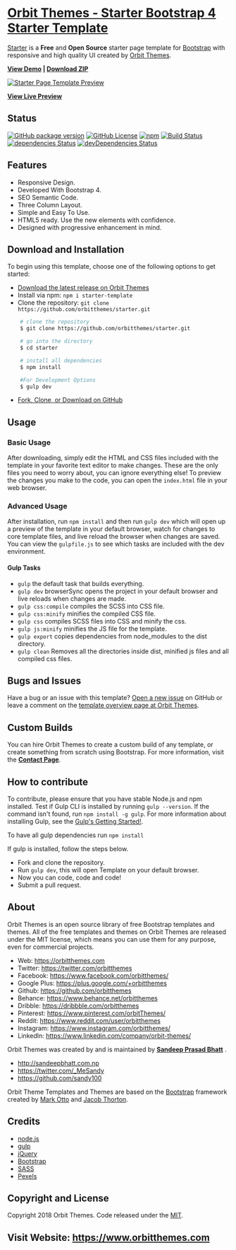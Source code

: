 # [Orbit Themes - Starter Bootstrap 4 Starter Template](https://orbitthemes.com/preview/starter/)

[Starter](https://orbitthemes.com/downloads/starter/) is a **Free** and **Open Source** starter page template for [Bootstrap](https://getbootstrap.com/) with responsive and high quality UI created by [Orbit Themes](https://orbitthemes.com/).


<strong><a href="https://orbitthemes.com/preview/starter/">View Demo</a> | <a href="https://github.com/orbitthemes/starter/archive/master.zip">Download ZIP</a></strong>

[![Starter Page Template Preview](https://raw.githubusercontent.com/orbitthemes/Orbit-Themes/master/assets/starter.png)](https://orbitthemes.com/preview/starter/)


**[View Live Preview](https://orbitthemes.com/preview/starter/)**

## Status
[![GitHub package version](https://img.shields.io/github/package-json/v/badges/shields.svg)](https://github.com/orbitthemes/starter)
[![GitHub License](https://img.shields.io/badge/license-MIT-blue.svg)](https://raw.githubusercontent.com/orbitthemes/starter/master/LICENSE)
[![npm](https://img.shields.io/npm/v/npm.svg)](https://www.npmjs.com/package/starter-template)
[![Build Status](https://travis-ci.org/orbitthemes/starter.svg?branch=master)](https://travis-ci.org/orbitthemes/starter)
[![dependencies Status](https://david-dm.org/orbitthemes/starter/status.svg)](https://david-dm.org/orbitthemes/starter)
[![devDependencies Status](https://david-dm.org/orbitthemes/starter/dev-status.svg)](https://david-dm.org/orbitthemes/starter?type=dev)

## Features

- Responsive Design.
- Developed With Bootstrap 4.
- SEO Semantic Code.
- Three Column Layout.
- Simple and Easy To Use.
- HTML5 ready. Use the new elements with confidence.
- Designed with progressive enhancement in mind.

## Download and Installation

To begin using this template, choose one of the following options to get started:
* [Download the latest release on Orbit Themes](https://orbitthemes.com/downloads/starter/)
* Install via npm: `npm i starter-template`
* Clone the repository: `git clone https://github.com/orbitthemes/starter.git`
```sh
    # clone the repository
    $ git clone https://github.com/orbitthemes/starter.git

    # go into the directory
    $ cd starter

    # install all dependencies
    $ npm install

    #For Development Options
    $ gulp dev
```

* [Fork, Clone, or Download on GitHub](https://github.com/orbitthemes/starter)

## Usage


### Basic Usage

After downloading, simply edit the HTML and CSS files included with the template in your favorite text editor to make changes. These are the only files you need to worry about, you can ignore everything else! To preview the changes you make to the code, you can open the `index.html` file in your web browser.

### Advanced Usage

After installation, run `npm install` and then run `gulp dev` which will open up a preview of the template in your default browser, watch for changes to core template files, and live reload the browser when changes are saved. You can view the `gulpfile.js` to see which tasks are included with the dev environment.

#### Gulp Tasks

- `gulp` the default task that builds everything.
- `gulp dev` browserSync opens the project in your default browser and live reloads when changes are made.
- `gulp css:compile` compiles the SCSS into CSS file.
- `gulp css:minify` minifies the compiled CSS file.
- `gulp css` compiles SCSS files into CSS and minify the css.
- `gulp js:minify` minifies the JS file for the template.
- `gulp export` copies dependencies from node_modules to the dist directory.
- `gulp clean` Removes all the directories inside dist, minified js files and all compiled css files.

## Bugs and Issues

Have a bug or an issue with this template? [Open a new issue](https://github.com/orbitthemes/starter/issues) on GitHub or leave a comment on the [template overview page at Orbit Themes](https://orbitthemes.com/downloads/starter/).

## Custom Builds

You can hire Orbit Themes to create a custom build of any template, or create something from scratch using Bootstrap. For more information, visit the **[Contact Page](https://orbitthemes.com/contact/)**.

<!-- ## Other Templates -->
<!-- List Other Templates Of Orbit Themes -->

<!-- ## Useful Links -->
<!-- OrbitThemes Blog Post Links Related To the Template. -->

## How to contribute

To contribute, please ensure that you have stable Node.js and npm installed.
Test if Gulp CLI is installed by running `gulp --version`. If the command isn't found, run `npm install -g gulp`. For more information about installing Gulp, see the [Gulp's Getting Started!](https://gulpjs.org/getting-started).

To have all gulp dependencies run `npm install`

If gulp is installed, follow the steps below.

* Fork and clone the repository.
* Run `gulp dev`, this will open Template on your default browser.
* Now you can code, code and code!
* Submit a pull request.

## About

Orbit Themes is an open source library of free Bootstrap templates and themes. All of the free templates and themes on Orbit Themes are released under the MIT license, which means you can use them for any purpose, even for commercial projects.

* Web: https://orbitthemes.com
* Twitter: https://twitter.com/orbitthemes
* Facebook: https://www.facebook.com/orbitthemes/
* Google Plus: https://plus.google.com/+orbitthemes
* Github: https://github.com/orbitthemes
* Behance: https://www.behance.net/orbitthemes
* Dribble: https://dribbble.com/orbitthemes
* Pinterest: https://www.pinterest.com/orbitThemes/
* Reddit: https://www.reddit.com/user/orbitthemes
* Instagram: https://www.instagram.com/orbitthemes/
* LinkedIn: https://www.linkedin.com/company/orbit-themes/

Orbit Themes was created by and is maintained by **[Sandeep Prasad Bhatt](http://sandeepbhatt.com.np/)** .

* http://sandeepbhatt.com.np
* https://twitter.com/_MeSandy
* https://github.com/sandy100

Orbit Theme Templates and Themes are based on the [Bootstrap](http://getbootstrap.com/) framework created by [Mark Otto](https://twitter.com/mdo) and [Jacob Thorton](https://twitter.com/fat).


## Credits

* [node.js](http://nodejs.org/)
* [gulp](http://gulpjs.com/)
* [jQuery](http://jquery.com/)
* [Bootstrap](http://getbootstrap.com/)
* [SASS](https://sass-lang.com/)
* [Pexels](https://www.pexels.com/)

## Copyright and License

Copyright 2018 Orbit Themes. Code released under the [MIT](https://raw.githubusercontent.com/orbitthemes/starter/master/LICENSE).

## Visit Website: https://www.orbitthemes.com
